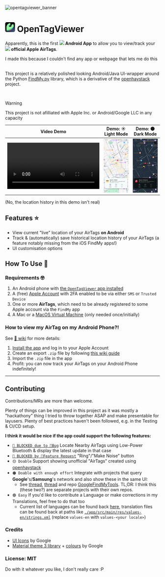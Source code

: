 ![opentagviewer_banner](https://github.com/user-attachments/assets/f26dfbc3-92d7-4af0-950f-e9446c7fb6b9)

<h1>
   <img src="./opentagviewer_icon_xs.png"/> OpenTagViewer
</h1>

Apparently, this is the first **<img src="https://github.com/user-attachments/assets/aa0531f6-6a5e-4c9f-b3c4-dfc3899c8a49" width="20"/> Android App** to allow you to view/track your **<img src="https://github.com/user-attachments/assets/fa3b912f-d204-4252-9449-465eb62f128c" height="20"/> official Apple AirTags**.

I made this because I couldn't find any app or webpage that lets me do this
<br>
<br>

This project is a relatively polished looking Android/Java UI-wrapper around the Python [FindMy.py](https://github.com/malmeloo/FindMy.py) library, which is a derivative of the [openhaystack](https://github.com/seemoo-lab/openhaystack) project.

<br>

> [!WARNING]  
> This project is not afilliated with Apple Inc. or Android/Google LLC in any capacity


|Video Demo|Demo: ☀️ Light Mode|Demo: 🌑 Dark Mode|
|----|----|----|
| <video src="https://github.com/user-attachments/assets/d3857480-4ef0-48a9-ab63-8d8c15fd5314"> |![Demo of the app while using Light Mode](./light_mode_preview.jpg)|![Demo of the app while using Dark Mode](./dark_mode_preview.jpg)|


(No, the location history in this demo isn't real)

## Features ⭐

- View current "live" location of your AirTags **on Android**
- Track & (automatically) save historical location history of your AirTags (a feature notably missing from the iOS FindMy apps!)
- UI customisation options


## How To Use 📖

### Requirements 🤓

1. An Android phone with [the `OpenTagViewer` app installed](https://github.com/parawanderer/OpenTagViewer/wiki/How-To:-Install-App)
2. A (free) [Apple Account](https://account.apple.com/) with 2FA enabled to be via either `SMS` or `Trusted Device`
3. One or more **AirTags**, which need to be already registered to some Apple account via the `FindMy` app
4. A Mac or a [MacOS Virtual Machine](https://github.com/parawanderer/OpenTagViewer/wiki/How-To:-Export-AirTags-From-Mac#prerequisites) (only needed once/initially)


### How to view my AirTag on my Android Phone?!

See [📖 wiki](https://github.com/parawanderer/OpenTagViewer/wiki) for more details:

1. [Install the app](https://github.com/parawanderer/OpenTagViewer/wiki/How-To:-Install-App) and log in to your Apple Account
2. Create an export `.zip` file by following [this wiki guide](https://github.com/parawanderer/OpenTagViewer/wiki/How-To:-Export-AirTags-From-Mac#opentagviewer-macos-export-app--recommended)
3. Import the `.zip` file in the app
4. Profit: you can now track your AirTags on your Android Phone indefinitely!

-------------

## Contributing

Contributions/MRs are more than welcome.

Plenty of things can be improved in this project as it was mostly a "hackathony" thing I tried to throw together ASAP and make presentable for layusers.
Plenty of best practices haven't been followed, e.g. in the Testing & CI/CD setup.

**I think it would be nice if the app could support the following features:**

- [`🔴 BLOCKED due to 🐛Bug`](https://github.com/malmeloo/FindMy.py/issues/118) Locate Nearby AirTags using Low-Power Bluetooth & display the latest update in that case
- [`🔴 BLOCKED by 🙏Feature Request`](https://github.com/malmeloo/FindMy.py/issues/88) "Ring"/"Make Noise" button
- `🟡 Doable` Support showing unofficial "AirTags" created using [openhaystack](https://github.com/seemoo-lab/openhaystack)
- `🟠 Doable with enough effort` Integrate with projects that query **Google**'s/**Samsung**'s network and also show these in the same UI:
   - See [thread](https://github.com/malmeloo/FindMy.py/discussions/30), [thread](https://github.com/seemoo-lab/openhaystack/discussions/210) and repo [GoogleFindMyTools](https://github.com/leonboe1/GoogleFindMyTools). TL;DR: I think this (these two?) are separate projects with their own repos.
- `🟢 Easy` If you'd like to contribute a Language or make corrections in my Translations, feel free to do that too
    - Current list of languages can be found back [here](./app/src/main/res/xml/locales_config.xml), translation files can be found back at paths like [`./app/src/main/res/values-en/strings.xml`](./app/src/main/res/values-en/strings.xml) (replace `values-en` with `values-<your locale>`)

### Credits

- [UI Icons](https://fonts.google.com/icons?icon.query=warn&icon.set=Material+Icons) by Google
- [Material theme 3 library](https://github.com/material-components/material-components-android) + [colours](http://material-foundation.github.io?primary=%23F4FEFF&bodyFont=Nunito&displayFont=Nunito+Sans&colorMatch=false) by Google


### License: MIT

Do with it whatever you like, I don't really care :P
